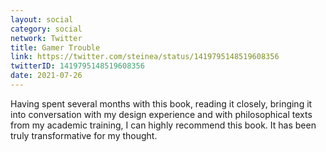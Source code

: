 ```yaml
---
layout: social
category: social
network: Twitter
title: Gamer Trouble
link: https://twitter.com/steinea/status/1419795148519608356
twitterID: 1419795148519608356
date: 2021-07-26
---
```


Having spent several months with this book, reading it closely, bringing it into conversation with my design experience and with philosophical texts from my academic training, I can highly recommend this book. It has been truly transformative for my thought.
